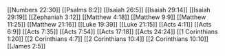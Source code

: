 [[Numbers 22:30]]
[[Psalms 8:2]]
[[Isaiah 26:5]]
[[Isaiah 29:14]]
[[Isaiah 29:19]]
[[Zephaniah 3:12]]
[[Matthew 4:18]]
[[Matthew 9:9]]
[[Matthew 11:25]]
[[Matthew 21:16]]
[[Luke 19:39]]
[[Luke 21:15]]
[[Acts 4:11]]
[[Acts 6:9]]
[[Acts 7:35]]
[[Acts 7:54]]
[[Acts 17:18]]
[[Acts 24:24]]
[[1 Corinthians 1:20]]
[[2 Corinthians 4:7]]
[[2 Corinthians 10:4]]
[[2 Corinthians 10:10]]
[[James 2:5]]
